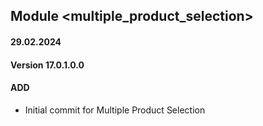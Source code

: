 ## Module <multiple_product_selection>

#### 29.02.2024
#### Version 17.0.1.0.0
#### ADD
- Initial commit for Multiple Product Selection
